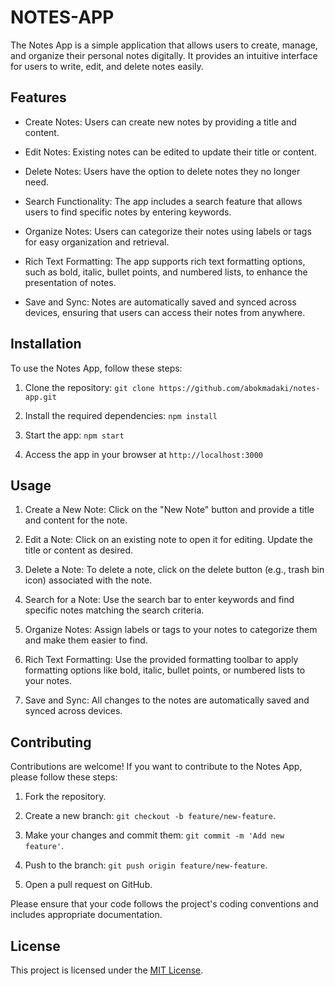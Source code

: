 # NOTES-APP

The Notes App is a simple application that allows users to create, manage, and organize their personal notes digitally. It provides an intuitive interface for users to write, edit, and delete notes easily.

## Features

- Create Notes: Users can create new notes by providing a title and content.

- Edit Notes: Existing notes can be edited to update their title or content.

- Delete Notes: Users have the option to delete notes they no longer need.

- Search Functionality: The app includes a search feature that allows users to find specific notes by entering keywords.

- Organize Notes: Users can categorize their notes using labels or tags for easy organization and retrieval.

- Rich Text Formatting: The app supports rich text formatting options, such as bold, italic, bullet points, and numbered lists, to enhance the presentation of notes.

- Save and Sync: Notes are automatically saved and synced across devices, ensuring that users can access their notes from anywhere.

## Installation

To use the Notes App, follow these steps:

1. Clone the repository: `git clone https://github.com/abokmadaki/notes-app.git`

2. Install the required dependencies: `npm install`

3. Start the app: `npm start`

4. Access the app in your browser at `http://localhost:3000`

## Usage

1. Create a New Note: Click on the "New Note" button and provide a title and content for the note.

2. Edit a Note: Click on an existing note to open it for editing. Update the title or content as desired.

3. Delete a Note: To delete a note, click on the delete button (e.g., trash bin icon) associated with the note.

4. Search for a Note: Use the search bar to enter keywords and find specific notes matching the search criteria.

5. Organize Notes: Assign labels or tags to your notes to categorize them and make them easier to find.

6. Rich Text Formatting: Use the provided formatting toolbar to apply formatting options like bold, italic, bullet points, or numbered lists to your notes.

7. Save and Sync: All changes to the notes are automatically saved and synced across devices.

## Contributing

Contributions are welcome! If you want to contribute to the Notes App, please follow these steps:

1. Fork the repository.

2. Create a new branch: `git checkout -b feature/new-feature`.

3. Make your changes and commit them: `git commit -m 'Add new feature'`.

4. Push to the branch: `git push origin feature/new-feature`.

5. Open a pull request on GitHub.

Please ensure that your code follows the project's coding conventions and includes appropriate documentation.

## License

This project is licensed under the [MIT License](LICENSE).
